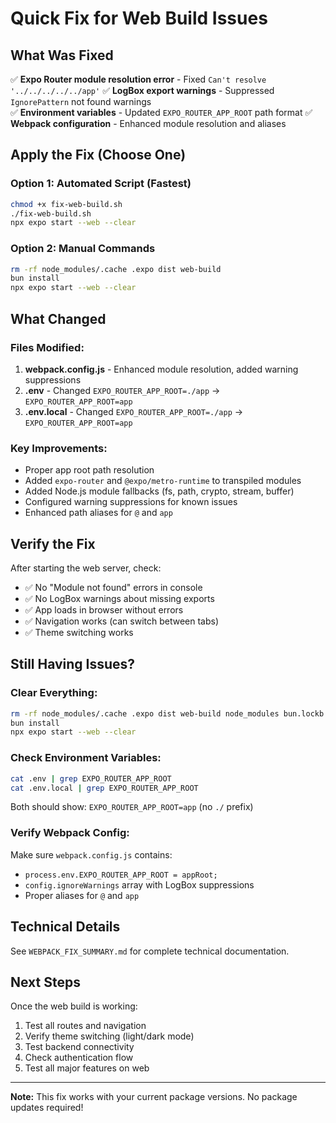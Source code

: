 # Quick Fix for Web Build Issues

## What Was Fixed

✅ **Expo Router module resolution error** - Fixed `Can't resolve '../../../../../app'`
✅ **LogBox export warnings** - Suppressed `IgnorePattern` not found warnings  
✅ **Environment variables** - Updated `EXPO_ROUTER_APP_ROOT` path format
✅ **Webpack configuration** - Enhanced module resolution and aliases

## Apply the Fix (Choose One)

### Option 1: Automated Script (Fastest)
```bash
chmod +x fix-web-build.sh
./fix-web-build.sh
npx expo start --web --clear
```

### Option 2: Manual Commands
```bash
rm -rf node_modules/.cache .expo dist web-build
bun install
npx expo start --web --clear
```

## What Changed

### Files Modified:
1. **webpack.config.js** - Enhanced module resolution, added warning suppressions
2. **.env** - Changed `EXPO_ROUTER_APP_ROOT=./app` → `EXPO_ROUTER_APP_ROOT=app`
3. **.env.local** - Changed `EXPO_ROUTER_APP_ROOT=./app` → `EXPO_ROUTER_APP_ROOT=app`

### Key Improvements:
- Proper app root path resolution
- Added `expo-router` and `@expo/metro-runtime` to transpiled modules
- Added Node.js module fallbacks (fs, path, crypto, stream, buffer)
- Configured warning suppressions for known issues
- Enhanced path aliases for `@` and `app`

## Verify the Fix

After starting the web server, check:
- ✅ No "Module not found" errors in console
- ✅ No LogBox warnings about missing exports
- ✅ App loads in browser without errors
- ✅ Navigation works (can switch between tabs)
- ✅ Theme switching works

## Still Having Issues?

### Clear Everything:
```bash
rm -rf node_modules/.cache .expo dist web-build node_modules bun.lockb
bun install
npx expo start --web --clear
```

### Check Environment Variables:
```bash
cat .env | grep EXPO_ROUTER_APP_ROOT
cat .env.local | grep EXPO_ROUTER_APP_ROOT
```
Both should show: `EXPO_ROUTER_APP_ROOT=app` (no `./` prefix)

### Verify Webpack Config:
Make sure `webpack.config.js` contains:
- `process.env.EXPO_ROUTER_APP_ROOT = appRoot;`
- `config.ignoreWarnings` array with LogBox suppressions
- Proper aliases for `@` and `app`

## Technical Details

See `WEBPACK_FIX_SUMMARY.md` for complete technical documentation.

## Next Steps

Once the web build is working:
1. Test all routes and navigation
2. Verify theme switching (light/dark mode)
3. Test backend connectivity
4. Check authentication flow
5. Test all major features on web

---

**Note:** This fix works with your current package versions. No package updates required!
